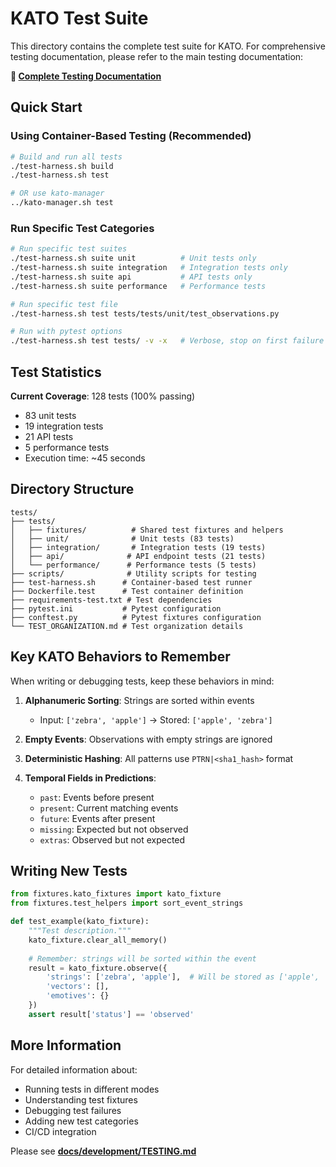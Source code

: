 # KATO Test Suite

This directory contains the complete test suite for KATO. For comprehensive testing documentation, please refer to the main testing documentation:

**📖 [Complete Testing Documentation](../docs/development/TESTING.md)**

## Quick Start

### Using Container-Based Testing (Recommended)

```bash
# Build and run all tests
./test-harness.sh build
./test-harness.sh test

# OR use kato-manager
../kato-manager.sh test
```

### Run Specific Test Categories

```bash
# Run specific test suites
./test-harness.sh suite unit          # Unit tests only
./test-harness.sh suite integration   # Integration tests only
./test-harness.sh suite api           # API tests only
./test-harness.sh suite performance   # Performance tests

# Run specific test file
./test-harness.sh test tests/tests/unit/test_observations.py

# Run with pytest options
./test-harness.sh test tests/ -v -x   # Verbose, stop on first failure
```

## Test Statistics

**Current Coverage**: 128 tests (100% passing)
- 83 unit tests
- 19 integration tests  
- 21 API tests
- 5 performance tests
- Execution time: ~45 seconds

## Directory Structure

```
tests/
├── tests/
│   ├── fixtures/          # Shared test fixtures and helpers
│   ├── unit/              # Unit tests (83 tests)
│   ├── integration/       # Integration tests (19 tests)
│   ├── api/              # API endpoint tests (21 tests)
│   └── performance/      # Performance tests (5 tests)
├── scripts/              # Utility scripts for testing
├── test-harness.sh      # Container-based test runner
├── Dockerfile.test      # Test container definition
├── requirements-test.txt # Test dependencies
├── pytest.ini           # Pytest configuration
├── conftest.py          # Pytest fixtures configuration
└── TEST_ORGANIZATION.md # Test organization details
```

## Key KATO Behaviors to Remember

When writing or debugging tests, keep these behaviors in mind:

1. **Alphanumeric Sorting**: Strings are sorted within events
   - Input: `['zebra', 'apple']` → Stored: `['apple', 'zebra']`

2. **Empty Events**: Observations with empty strings are ignored

3. **Deterministic Hashing**: All patterns use `PTRN|<sha1_hash>` format

4. **Temporal Fields in Predictions**:
   - `past`: Events before present
   - `present`: Current matching events
   - `future`: Events after present
   - `missing`: Expected but not observed
   - `extras`: Observed but not expected

## Writing New Tests

```python
from fixtures.kato_fixtures import kato_fixture
from fixtures.test_helpers import sort_event_strings

def test_example(kato_fixture):
    """Test description."""
    kato_fixture.clear_all_memory()
    
    # Remember: strings will be sorted within the event
    result = kato_fixture.observe({
        'strings': ['zebra', 'apple'],  # Will be stored as ['apple', 'zebra']
        'vectors': [],
        'emotives': {}
    })
    assert result['status'] == 'observed'
```

## More Information

For detailed information about:
- Running tests in different modes
- Understanding test fixtures
- Debugging test failures
- Adding new test categories
- CI/CD integration

Please see **[docs/development/TESTING.md](../docs/development/TESTING.md)**
